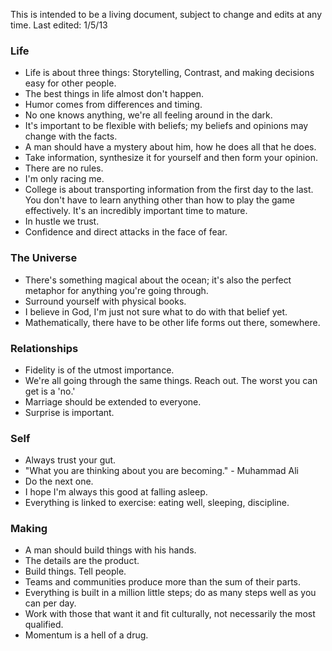 This is intended to be a living document, subject to change and edits at any time.
Last edited: 1/5/13

### Life
* Life is about three things: Storytelling, Contrast, and making decisions easy for other people.
* The best things in life almost don't happen.
* Humor comes from differences and timing.
* No one knows anything, we're all feeling around in the dark.
* It's important to be flexible with beliefs; my beliefs and opinions may change with the facts.
* A man should have a mystery about him, how he does all that he does.
* Take information, synthesize it for yourself and then form your opinion.
* There are no rules.
* I'm only racing me.
* College is about transporting information from the first day to the last. You don't have to learn anything other than how to play the game effectively. It's an incredibly important time to mature.
* In hustle we trust.
* Confidence and direct attacks in the face of fear.

### The Universe
* There's something magical about the ocean; it's also the perfect metaphor for anything you're going through.
* Surround yourself with physical books.
* I believe in God, I'm just not sure what to do with that belief yet.
* Mathematically, there have to be other life forms out there, somewhere.


### Relationships
* Fidelity is of the utmost importance.
* We're all going through the same things. Reach out. The worst you can get is a 'no.'
* Marriage should be extended to everyone.
* Surprise is important.


### Self
* Always trust your gut.
* "What you are thinking about you are becoming." - Muhammad Ali
* Do the next one.
* I hope I'm always this good at falling asleep.
* Everything is linked to exercise: eating well, sleeping, discipline.


### Making
* A man should build things with his hands.
* The details are the product.
* Build things. Tell people.
* Teams and communities produce more than the sum of their parts.
* Everything is built in a million little steps; do as many steps well as you can per day.
* Work with those that want it and fit culturally, not necessarily the most qualified.
* Momentum is a hell of a drug.
